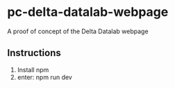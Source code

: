 # pc-delta-datalab-webpage
A proof of concept of the Delta Datalab webpage

## Instructions

1. Install npm
2. enter: npm run dev

